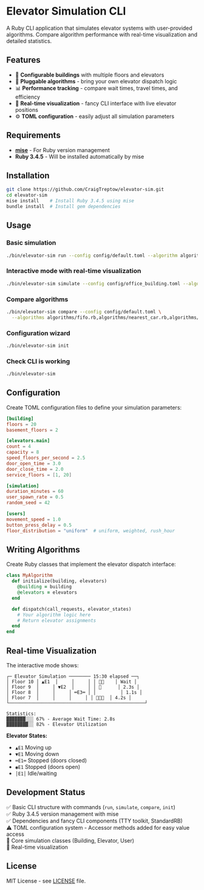 # Elevator Simulation CLI

A Ruby CLI application that simulates elevator systems with user-provided algorithms. Compare algorithm performance with real-time visualization and detailed statistics.

## Features

- 🏢 **Configurable buildings** with multiple floors and elevators
- 🔄 **Pluggable algorithms** - bring your own elevator dispatch logic
- 📊 **Performance tracking** - compare wait times, travel times, and efficiency
- 🎨 **Real-time visualization** - fancy CLI interface with live elevator positions
- ⚙️ **TOML configuration** - easily adjust all simulation parameters

## Requirements

- **[mise](https://mise.jdx.dev/)** - For Ruby version management
- **Ruby 3.4.5** - Will be installed automatically by mise

## Installation

```bash
git clone https://github.com/CraigTreptow/elevator-sim.git
cd elevator-sim
mise install    # Install Ruby 3.4.5 using mise
bundle install  # Install gem dependencies
```

## Usage

### Basic simulation
```bash
./bin/elevator-sim run --config config/default.toml --algorithm algorithms/fifo.rb
```

### Interactive mode with real-time visualization
```bash
./bin/elevator-sim simulate --config config/office_building.toml --algorithm algorithms/nearest_car.rb --interactive
```

### Compare algorithms
```bash
./bin/elevator-sim compare --config config/default.toml \
  --algorithms algorithms/fifo.rb,algorithms/nearest_car.rb,algorithms/destination_dispatch.rb
```

### Configuration wizard
```bash
./bin/elevator-sim init
```

### Check CLI is working
```bash
./bin/elevator-sim
```

## Configuration

Create TOML configuration files to define your simulation parameters:

```toml
[building]
floors = 20
basement_floors = 2

[elevators.main]
count = 4
capacity = 8
speed_floors_per_second = 2.5
door_open_time = 3.0
door_close_time = 2.0
service_floors = [1, 20]

[simulation]
duration_minutes = 60
user_spawn_rate = 0.5
random_seed = 42

[users]
movement_speed = 1.0
button_press_delay = 0.5
floor_distribution = "uniform"  # uniform, weighted, rush_hour
```

## Writing Algorithms

Create Ruby classes that implement the elevator dispatch interface:

```ruby
class MyAlgorithm
  def initialize(building, elevators)
    @building = building
    @elevators = elevators
  end

  def dispatch(call_requests, elevator_states)
    # Your algorithm logic here
    # Return elevator assignments
  end
end
```

## Real-time Visualization

The interactive mode shows:

```
┌─ Elevator Simulation ──────── 15:30 elapsed ──┐
│ Floor 10 │ ▲E1  │     │     │ │ 👤👤    │ Wait │
│ Floor 9  │     │ ▼E2  │     │ │ 👤      │ 2.3s │
│ Floor 8  │     │     │ ═E3═ │ │         │ 1.1s │
│ Floor 7  │     │     │     │ │ 👤👤👤  │ 4.2s │
└──────────────────────────────────────────────────┘

Statistics:
▓▓▓▓▓▓▓░░░ 67% - Average Wait Time: 2.8s
▓▓▓▓▓▓▓▓░░ 82% - Elevator Utilization
```

**Elevator States:**
- `▲E1` Moving up
- `▼E1` Moving down  
- `═E1═` Stopped (doors closed)
- `◉E1` Stopped (doors open)
- `│E1│` Idle/waiting

## Development Status

✅ Basic CLI structure with commands (`run`, `simulate`, `compare`, `init`)  
✅ Ruby 3.4.5 version management with mise  
✅ Dependencies and fancy CLI components (TTY toolkit, StandardRB)  
⚠️ TOML configuration system - Accessor methods added for easy value access  
🔲 Core simulation classes (Building, Elevator, User)  
🔲 Real-time visualization

## License

MIT License - see [LICENSE](LICENSE) file.
